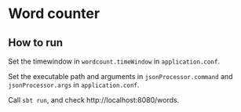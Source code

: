 # Word counter

## How to run

Set the timewindow in `wordcount.timeWindow` in `application.conf`.

Set the executable path and arguments in `jsonProcessor.command` and 
`jsonProcessor.args` in `application.conf`.

Call `sbt run`, and check http://localhost:8080/words.